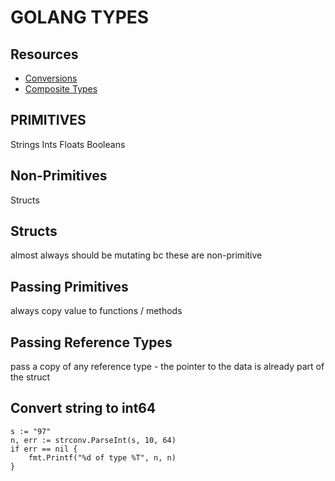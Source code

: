 # GOLANG TYPES

## Resources
- [Conversions](https://yourbasic.org/golang/convert-int-to-string/#string-to-int64)
- [Composite Types](https://medium.com/golangspec/composite-literals-in-go-10dc62eec06a)

## PRIMITIVES

Strings
Ints
Floats
Booleans

## Non-Primitives

Structs

## Structs

almost always should be mutating bc these are non-primitive

## Passing Primitives

always copy value to functions / methods

## Passing Reference Types

pass a copy of any reference type - the pointer to the data is already
part of the struct

## Convert string to int64

```golang
s := "97"
n, err := strconv.ParseInt(s, 10, 64)
if err == nil {
    fmt.Printf("%d of type %T", n, n)
}
```
